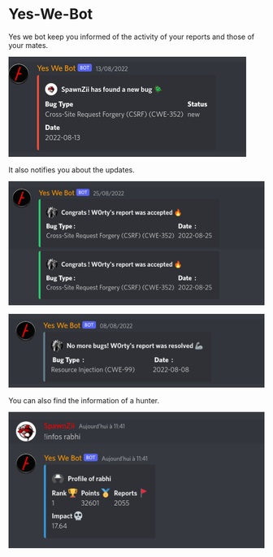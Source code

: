 # Yes-We-Bot

Yes we bot keep you informed of the activity of your reports and those of your mates.

![](/images/new.png)

It also notifies you about the updates.

![](/images/accepted.png)

![](/images/resolved.png)

You can also find the information of a hunter.

![](/images/infos.png)
